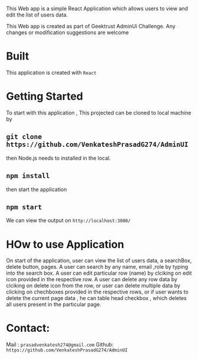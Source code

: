 This Web app is a simple React Application which allows users to view and edit the list of users data.

This Web app is created as part of Geektrust AdminUi Challenge. 
Any changes or modification suggestions are welcome


# Built 
This application is created with `React`

# Getting Started

To start with this application ,
This projected can be cloned to local machine by

## `git clone https://github.com/VenkateshPrasadG274/AdminUI`


then Node.js needs to installed in the local.

## `npm install`

then start the application 

## `npm start`

We can view the output on `http://localhost:3000/`


# HOw to use Application

On start of the application, user can view the list of users data, a searchBox, delete button, pages.
A user can search by any name, email ,role by typing into the search box.
A user can edit particular row (name) by clciking on edit icon provided in the respective row.
A user can delete any row data by clciking on delete icon from the row, or user can delete multiple data by clicking on chechboxes provided in the respective rows, or if user wants to delete the current page data , he can table head checkbox , which deletes all users present in the particular page.




# Contact:

Mail : `prasadvenkatesh274@gmail.com`
Github: `https://github.com/VenkateshPrasadG274/AdminUI`
